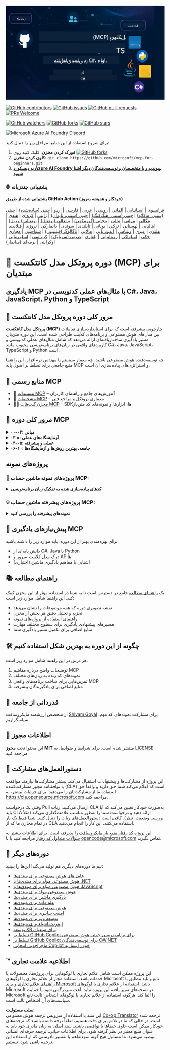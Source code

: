 <!--
CO_OP_TRANSLATOR_METADATA:
{
  "original_hash": "bc76969a3bb20c032d1d5e95a304a2e3",
  "translation_date": "2025-06-24T16:22:01+00:00",
  "source_file": "README.md",
  "language_code": "fa"
}
-->
![MCP-for-beginners](../../translated_images/mcp-beginners.2ce2b317996369ff66c5b72e25eff9d4288ab2741fc70c0b4e523d1ae1e249fd.fa.png) 

[![GitHub contributors](https://img.shields.io/github/contributors/microsoft/mcp-for-beginners.svg)](https://GitHub.com/microsoft/mcp-for-beginners/graphs/contributors)
[![GitHub issues](https://img.shields.io/github/issues/microsoft/mcp-for-beginners.svg)](https://GitHub.com/microsoft/mcp-for-beginners/issues)
[![GitHub pull-requests](https://img.shields.io/github/issues-pr/microsoft/mcp-for-beginners.svg)](https://GitHub.com/microsoft/mcp-for-beginners/pulls)
[![PRs Welcome](https://img.shields.io/badge/PRs-welcome-brightgreen.svg?style=flat-square)](http://makeapullrequest.com)

[![GitHub watchers](https://img.shields.io/github/watchers/microsoft/mcp-for-beginners.svg?style=social&label=Watch)](https://GitHub.com/microsoft/mcp-for-beginners/watchers)
[![GitHub forks](https://img.shields.io/github/forks/microsoft/mcp-for-beginners.svg?style=social&label=Fork)](https://GitHub.com/microsoft/mcp-for-beginners/fork)
[![GitHub stars](https://img.shields.io/github/stars/microsoft/mcp-for-beginners?style=social&label=Star)](https://GitHub.com/microsoft/mcp-for-beginners/stargazers)


[![Microsoft Azure AI Foundry Discord](https://dcbadge.vercel.app/api/server/ByRwuEEgH4)](https://discord.com/invite/ByRwuEEgH4)


برای شروع استفاده از این منابع، مراحل زیر را دنبال کنید:
1. **فورک کردن مخزن**: کلیک کنید روی [![GitHub forks](https://img.shields.io/github/forks/microsoft/mcp-for-beginners.svg?style=social&label=Fork)](https://GitHub.com/microsoft/mcp-for-beginners/fork)
2. **کلون کردن مخزن**:   `git clone https://github.com/microsoft/mcp-for-beginners.git`
3. [**به دیسکورد Azure AI Foundry بپیوندید و با متخصصان و توسعه‌دهندگان دیگر آشنا شوید**](https://discord.com/invite/ByRwuEEgH4)


### 🌐 پشتیبانی چندزبانه

#### پشتیبانی شده از طریق GitHub Action (خودکار و همیشه به‌روز)
[فرانسوی](../fr/README.md) | [اسپانیایی](../es/README.md) | [آلمانی](../de/README.md) | [روسی](../ru/README.md) | [عربی](../ar/README.md) | [فارسی](./README.md) | [اردو](../ur/README.md) | [چینی (ساده‌شده)](../zh/README.md) | [چینی (سنتی، ماکائو)](../mo/README.md) | [چینی (سنتی، هنگ‌کنگ)](../hk/README.md) | [چینی (سنتی، تایوان)](../tw/README.md) | [ژاپنی](../ja/README.md) | [کره‌ای](../ko/README.md) | [هندی](../hi/README.md) | [بنگالی](../bn/README.md) | [مراتی](../mr/README.md) | [نپالی](../ne/README.md) | [پنجابی (گورمکھی)](../pa/README.md) | [پرتغالی (پرتغال)](../pt/README.md) | [پرتغالی (برزیل)](../br/README.md) | [ایتالیایی](../it/README.md) | [لهستانی](../pl/README.md) | [ترکی](../tr/README.md) | [یونانی](../el/README.md) | [تایلندی](../th/README.md) | [سوئدی](../sv/README.md) | [دانمارکی](../da/README.md) | [نروژی](../no/README.md) | [فنلاندی](../fi/README.md) | [هلندی](../nl/README.md) | [عبری](../he/README.md) | [ویتنامی](../vi/README.md) | [اندونزیایی](../id/README.md) | [مالایی](../ms/README.md) | [تاگالوگ (فیلیپینی)](../tl/README.md) | [سواحیلی](../sw/README.md) | [مجاری](../hu/README.md) | [چکی](../cs/README.md) | [اسلواکی](../sk/README.md) | [رومانیایی](../ro/README.md) | [بلغاری](../bg/README.md) | [صربی (سریلیک)](../sr/README.md) | [کرواسی](../hr/README.md) | [اسلوونیایی](../sl/README.md) | [اوکراینی](../uk/README.md) | [برمه‌ای (میانمار)](../my/README.md)
# 🚀 دوره پروتکل مدل کانتکست (MCP) برای مبتدیان

## **یادگیری MCP با مثال‌های عملی کدنویسی در C#، Java، JavaScript، Python و TypeScript**

## 🧠 مرور کلی دوره پروتکل مدل کانتکست

**پروتکل مدل کانتکست (MCP)** چارچوبی پیشرفته است که برای استانداردسازی تعاملات بین مدل‌های هوش مصنوعی و برنامه‌های کلاینت طراحی شده است. این دوره متن‌باز، مسیر یادگیری ساختاریافته‌ای ارائه می‌دهد که شامل مثال‌های عملی کدنویسی و کاربردهای واقعی در زبان‌های برنامه‌نویسی محبوب مانند C#، Java، JavaScript، TypeScript و Python است.

چه توسعه‌دهنده هوش مصنوعی باشید، چه معمار سیستم یا مهندس نرم‌افزار، این راهنما منبع جامعی برای تسلط بر اصول پایه MCP و استراتژی‌های پیاده‌سازی آن است.

## 🔗 منابع رسمی MCP

- 📘 [مستندات MCP](https://modelcontextprotocol.io/) – آموزش‌های جامع و راهنمای کاربران  
- 📜 [مشخصات MCP](https://spec.modelcontextprotocol.io/) – معماری پروتکل و مراجع فنی  
- 🧑‍💻 [مخزن گیت‌هاب MCP](https://github.com/modelcontextprotocol) – SDKها، ابزارها و نمونه‌های کد متن‌باز  

## 🧭 مرور کلی دوره MCP

<details>
  <summary><strong>۰۰-۰۳: مبانی</strong></summary>

- **۰۰. معرفی MCP**  
  مرور کلی پروتکل مدل کانتکست و اهمیت آن در زنجیره‌های هوش مصنوعی. [مطالعه بیشتر](./00-Introduction/README.md)
- **۰۱. توضیح مفاهیم اصلی**  
  بررسی عمیق مفاهیم پایه MCP. [مطالعه بیشتر](./01-CoreConcepts/README.md)
- **۰۲. امنیت در MCP**  
  تهدیدات امنیتی و بهترین روش‌ها. [مطالعه بیشتر](./02-Security/README.md)
- **۰۳. شروع کار با MCP**  
  راه‌اندازی محیط، سرورها/کلاینت‌های پایه، ادغام. [مطالعه بیشتر](./03-GettingStarted/README.md)
</details>

<details>
  <summary><strong>۰۳.x: آزمایشگاه‌های عملی</strong></summary>

- **۳.۱. اولین سرور** – [راهنما](./03-GettingStarted/01-first-server/README.md)
- **۳.۲. اولین کلاینت** – [راهنما](./03-GettingStarted/02-client/README.md)
- **۳.۳. کلاینت با LLM** – [راهنما](./03-GettingStarted/03-llm-client/README.md)
- **۳.۴. استفاده از سرور با Visual Studio Code** – [راهنما](./03-GettingStarted/04-vscode/README.md)
- **۳.۵. ایجاد سرور با SSE** – [راهنما](./03-GettingStarted/05-sse-server/README.md)
- **۳.۶. استریمینگ HTTP** – [راهنما](./03-GettingStarted/06-http-streaming/README.md)
- **۳.۷. استفاده از AI Toolkit** – [راهنما](./03-GettingStarted/07-aitk/README.md)
- **۳.۸. تست سرور خود** – [راهنما](./03-GettingStarted/08-testing/README.md)
- **۳.۹. استقرار سرور** – [راهنما](./03-GettingStarted/09-deployment/README.md)
</details>

<details>
  <summary><strong>۰۴-۰۵: عملی و پیشرفته</strong></summary>

- **۰۴. پیاده‌سازی عملی**  
  SDKها، اشکال‌زدایی، تست، قالب‌های قابل استفاده مجدد پرامپت. [مطالعه بیشتر](./04-PracticalImplementation/README.md)
- **۰۵. مباحث پیشرفته در MCP**  
  هوش مصنوعی چندرسانه‌ای، مقیاس‌پذیری، استفاده سازمانی. [مطالعه بیشتر](./05-AdvancedTopics/README.md)
- **۵.۱. ادغام MCP با Azure** – [راهنما](./05-AdvancedTopics/mcp-integration/README.md)
- **۵.۲. چندرسانه‌ای بودن** – [راهنما](./05-AdvancedTopics/mcp-multi-modality/README.md)
- **۵.۳. دمو OAuth2 در MCP** – [راهنما](./05-AdvancedTopics/mcp-oauth2-demo/README.md)
- **۵.۴. کانتکست‌های ریشه‌ای** – [راهنما](./05-AdvancedTopics/mcp-root-contexts/README.md)
- **۵.۵. مسیریابی** – [راهنما](./05-AdvancedTopics/mcp-routing/README.md)
- **۵.۶. نمونه‌برداری** – [راهنما](./05-AdvancedTopics/mcp-sampling/README.md)
- **۵.۷. مقیاس‌پذیری** – [راهنما](./05-AdvancedTopics/mcp-scaling/README.md)
- **۵.۸. امنیت** – [راهنما](./05-AdvancedTopics/mcp-security/README.md)
- **۵.۹. جستجوی وب MCP** – [راهنما](./05-AdvancedTopics/web-search-mcp/README.md)
- **۵.۱۰. استریمینگ بلادرنگ** – [راهنما](./05-AdvancedTopics/mcp-realtimestreaming/README.md)
- **۵.۱۱. جستجوی وب بلادرنگ** – [راهنما](./05-AdvancedTopics/mcp-realtimesearch/README.md)
</details>

<details>
  <summary><strong>۰۶-۱۰: جامعه، بهترین روش‌ها و آزمایشگاه‌ها</strong></summary>

- **۰۶. مشارکت‌های جامعه** – [راهنما](./06-CommunityContributions/README.md)
- **۰۷. درس‌هایی از پذیرش اولیه** – [راهنما](./07-LessonsFromEarlyAdoption/README.md)
- **۰۸. بهترین شیوه‌ها برای MCP** – [راهنما](./08-BestPractices/README.md)
- **۰۹. مطالعات موردی MCP** – [راهنما](./09-CaseStudy/README.md)
- **۱۰. بهینه‌سازی جریان‌های کاری هوش مصنوعی: ساخت یک سرور MCP با AI Toolkit** – [کارگاه عملی](./10-StreamliningAIWorkflowsBuildingAnMCPServerWithAIToolkit/README.md)
</details>

## پروژه‌های نمونه

### 🧮 پروژه‌های نمونه ماشین حساب MCP:
<details>
  <summary><strong>کدهای پیاده‌سازی شده به تفکیک زبان برنامه‌نویسی</strong></summary>

  - [مثال سرور MCP به زبان C#](./03-GettingStarted/samples/csharp/README.md)
  - [ماشین حساب MCP به زبان Java](./03-GettingStarted/samples/java/calculator/README.md)
  - [دموی MCP به زبان JavaScript](./03-GettingStarted/samples/javascript/README.md)
  - [سرور MCP به زبان Python](../../03-GettingStarted/samples/python/mcp_calculator_server.py)
  - [مثال MCP به زبان TypeScript](./03-GettingStarted/samples/typescript/README.md)

</details>

### 💡 پروژه‌های پیشرفته ماشین حساب MCP:
<details>
  <summary><strong>نمونه‌های پیشرفته را بررسی کنید</strong></summary>

  - [نمونه پیشرفته C#](./04-PracticalImplementation/samples/csharp/README.md)
  - [مثال اپلیکیشن کانتینری Java](./04-PracticalImplementation/samples/java/containerapp/README.md)
  - [نمونه پیشرفته JavaScript](./04-PracticalImplementation/samples/javascript/README.md)
  - [پیاده‌سازی پیچیده Python](../../04-PracticalImplementation/samples/python/mcp_sample.py)
  - [نمونه کانتینر TypeScript](./04-PracticalImplementation/samples/typescript/README.md)

</details>


## 🎯 پیش‌نیازهای یادگیری MCP

برای بهره‌مندی بهتر از این دوره، باید موارد زیر را داشته باشید:

- دانش پایه‌ای از C#، Java یا Python
- درک مدل کلاینت-سرور و APIها
- (اختیاری) آشنایی با مفاهیم یادگیری ماشین

## 📚 راهنمای مطالعه

یک [راهنمای مطالعه](./study_guide.md) جامع در دسترس است تا به شما در استفاده مؤثر از این مخزن کمک کند. این راهنما شامل موارد زیر است:

- نقشه تصویری دوره که همه موضوعات را نشان می‌دهد
- تجزیه و تحلیل دقیق هر بخش از مخزن
- راهنمای استفاده از پروژه‌های نمونه
- مسیرهای پیشنهادی یادگیری برای سطوح مختلف مهارت
- منابع اضافی برای تکمیل مسیر یادگیری شما

## 🛠️ چگونه از این دوره به بهترین شکل استفاده کنیم

هر درس در این راهنما شامل موارد زیر است:

1. توضیحات واضح درباره مفاهیم MCP  
2. نمونه‌های کد زنده به زبان‌های مختلف  
3. تمرین‌هایی برای ساخت برنامه‌های واقعی MCP  
4. منابع اضافی برای یادگیرندگان پیشرفته


## 🌟 قدردانی از جامعه

از متخصص ارزشمند مایکروسافت [Shivam Goyal](https://www.linkedin.com/in/shivam2003/) برای مشارکت نمونه‌های کد مهم، سپاسگزاریم.

## 📜 اطلاعات مجوز

این محتوا تحت **مجوز MIT** منتشر شده است. برای شرایط و ضوابط، به [LICENSE](../../LICENSE) مراجعه کنید.

## 🤝 دستورالعمل‌های مشارکت

این پروژه از مشارکت‌ها و پیشنهادات استقبال می‌کند. بیشتر مشارکت‌ها نیازمند موافقت با
توافقنامه مجوز مشارکت‌کننده (CLA) است که اعلام می‌کند شما حق دارید و واقعاً حق استفاده ما از مشارکت‌تان را می‌دهید. برای جزئیات بیشتر، به <https://cla.opensource.microsoft.com> مراجعه کنید.

وقتی یک درخواست Pull ارسال می‌کنید، ربات CLA به‌صورت خودکار تعیین می‌کند که آیا باید CLA ارائه دهید و درخواست شما را به‌طور مناسب علامت‌گذاری می‌کند (مثلاً بررسی وضعیت، نظر). کافی است دستورالعمل‌های ربات را دنبال کنید. شما فقط یک بار در تمام مخازن ما که از CLA استفاده می‌کنند، این کار را انجام می‌دهید.

این پروژه [کد رفتار منبع باز مایکروسافت](https://opensource.microsoft.com/codeofconduct/) را پذیرفته است.
برای اطلاعات بیشتر به [سؤالات متداول کد رفتار](https://opensource.microsoft.com/codeofconduct/faq/) مراجعه کنید یا با [opencode@microsoft.com](mailto:opencode@microsoft.com) تماس بگیرید.

## 🎒 دوره‌های دیگر
تیم ما دوره‌های دیگری هم تولید می‌کند! این‌ها را ببینید:

- [عامل‌های هوش مصنوعی برای مبتدی‌ها](https://github.com/microsoft/ai-agents-for-beginners?WT.mc_id=academic-105485-koreyst)
- [هوش مصنوعی مولد برای مبتدی‌ها با .NET](https://github.com/microsoft/Generative-AI-for-beginners-dotnet?WT.mc_id=academic-105485-koreyst)
- [هوش مصنوعی مولد برای مبتدی‌ها با JavaScript](https://github.com/microsoft/generative-ai-with-javascript?WT.mc_id=academic-105485-koreyst)
- [هوش مصنوعی مولد برای مبتدی‌ها](https://github.com/microsoft/generative-ai-for-beginners?WT.mc_id=academic-105485-koreyst)
- [یادگیری ماشین برای مبتدی‌ها](https://aka.ms/ml-beginners?WT.mc_id=academic-105485-koreyst)
- [علم داده برای مبتدی‌ها](https://aka.ms/datascience-beginners?WT.mc_id=academic-105485-koreyst)
- [هوش مصنوعی برای مبتدی‌ها](https://aka.ms/ai-beginners?WT.mc_id=academic-105485-koreyst)
- [امنیت سایبری برای مبتدی‌ها](https://github.com/microsoft/Security-101??WT.mc_id=academic-96948-sayoung)
- [توسعه وب برای مبتدی‌ها](https://aka.ms/webdev-beginners?WT.mc_id=academic-105485-koreyst)
- [اینترنت اشیاء برای مبتدی‌ها](https://aka.ms/iot-beginners?WT.mc_id=academic-105485-koreyst)
- [توسعه XR برای مبتدیان](https://github.com/microsoft/xr-development-for-beginners?WT.mc_id=academic-105485-koreyst)
- [تسلط بر GitHub Copilot برای برنامه‌نویسی جفتی هوش مصنوعی](https://aka.ms/GitHubCopilotAI?WT.mc_id=academic-105485-koreyst)
- [تسلط بر GitHub Copilot برای توسعه‌دهندگان C#/.NET](https://github.com/microsoft/mastering-github-copilot-for-dotnet-csharp-developers?WT.mc_id=academic-105485-koreyst)
- [ماجراجویی انتخابی Copilot خود را بسازید](https://github.com/microsoft/CopilotAdventures?WT.mc_id=academic-105485-koreyst)


## ™️ اطلاعیه علامت تجاری

این پروژه ممکن است شامل علائم تجاری یا لوگوهایی برای پروژه‌ها، محصولات یا خدمات باشد. استفاده مجاز از علائم تجاری یا لوگوهای Microsoft تابع و باید مطابق با
[راهنمای علائم تجاری و برند Microsoft](https://www.microsoft.com/legal/intellectualproperty/trademarks/usage/general) باشد.
استفاده از علائم تجاری یا لوگوهای Microsoft در نسخه‌های تغییر یافته این پروژه نباید باعث سردرگمی شود یا حمایت Microsoft را القا کند.
هرگونه استفاده از علائم تجاری یا لوگوهای اشخاص ثالث تابع سیاست‌های آن اشخاص ثالث است.

**سلب مسئولیت**:  
این سند با استفاده از سرویس ترجمه هوش مصنوعی [Co-op Translator](https://github.com/Azure/co-op-translator) ترجمه شده است. در حالی که ما در تلاش برای دقت هستیم، لطفاً توجه داشته باشید که ترجمه‌های خودکار ممکن است حاوی خطاها یا نواقصی باشند. سند اصلی به زبان مادری خود باید به عنوان منبع معتبر در نظر گرفته شود. برای اطلاعات حیاتی، ترجمه حرفه‌ای انسانی توصیه می‌شود. ما مسئول هیچ گونه سوءتفاهم یا تفسیر نادرستی که از استفاده این ترجمه ناشی شود، نیستیم.